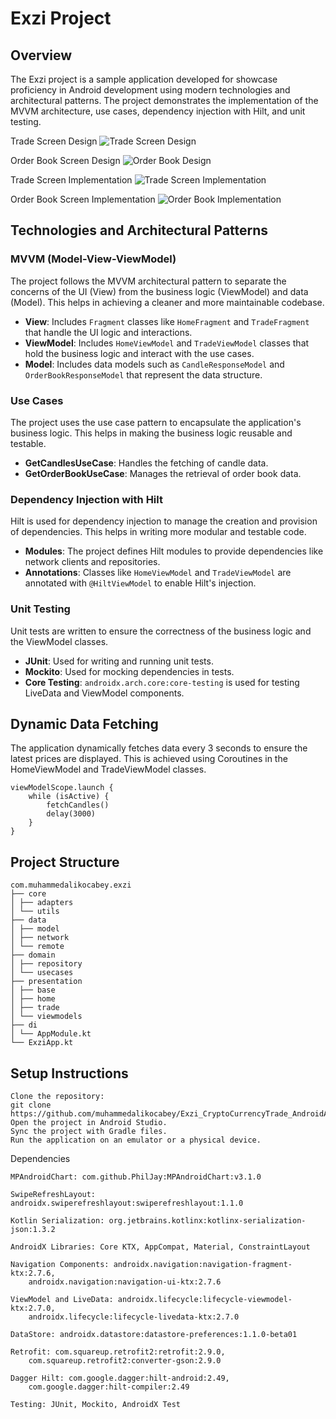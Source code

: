 # Exzi Project

## Overview
The Exzi project is a sample application developed for showcase proficiency in Android development using modern technologies and architectural patterns. The project demonstrates the implementation of the MVVM architecture, use cases, dependency injection with Hilt, and unit testing.


Trade Screen Design
![Trade Screen Design](screenshots/trade_design.png)

Order Book Screen Design
![Order Book Design](screenshots/order_book_design.png)

Trade Screen Implementation
![Trade Screen Implementation](screenshots/trade_xml.png)

Order Book Screen Implementation
![Order Book Implementation](screenshots/order_book_xml.png)


## Technologies and Architectural Patterns

### MVVM (Model-View-ViewModel)
The project follows the MVVM architectural pattern to separate the concerns of the UI (View) from the business logic (ViewModel) and data (Model). This helps in achieving a cleaner and more maintainable codebase.

- **View**: Includes `Fragment` classes like `HomeFragment` and `TradeFragment` that handle the UI logic and interactions.
- **ViewModel**: Includes `HomeViewModel` and `TradeViewModel` classes that hold the business logic and interact with the use cases.
- **Model**: Includes data models such as `CandleResponseModel` and `OrderBookResponseModel` that represent the data structure.

### Use Cases
The project uses the use case pattern to encapsulate the application's business logic. This helps in making the business logic reusable and testable.

- **GetCandlesUseCase**: Handles the fetching of candle data.
- **GetOrderBookUseCase**: Manages the retrieval of order book data.

### Dependency Injection with Hilt
Hilt is used for dependency injection to manage the creation and provision of dependencies. This helps in writing more modular and testable code.

- **Modules**: The project defines Hilt modules to provide dependencies like network clients and repositories.
- **Annotations**: Classes like `HomeViewModel` and `TradeViewModel` are annotated with `@HiltViewModel` to enable Hilt's injection.

### Unit Testing
Unit tests are written to ensure the correctness of the business logic and the ViewModel classes.

- **JUnit**: Used for writing and running unit tests.
- **Mockito**: Used for mocking dependencies in tests.
- **Core Testing**: `androidx.arch.core:core-testing` is used for testing LiveData and ViewModel components.

## Dynamic Data Fetching
The application dynamically fetches data every 3 seconds to ensure the latest prices are displayed. This is achieved using Coroutines in the HomeViewModel and TradeViewModel classes.
``` 
viewModelScope.launch {
    while (isActive) {
        fetchCandles()
        delay(3000)
    }
}
``` 

## Project Structure
```
com.muhammedalikocabey.exzi
├── core
│ ├── adapters
│ └── utils
├── data
│ ├── model
│ ├── network
│ └── remote
├── domain
│ ├── repository
│ └── usecases
├── presentation
│ ├── base
│ ├── home
│ ├── trade
│ └── viewmodels
├── di
│ └── AppModule.kt
└── ExziApp.kt
``` 

## Setup Instructions

    Clone the repository:
    git clone https://github.com/muhammedalikocabey/Exzi_CryptoCurrencyTrade_AndroidApp/
    Open the project in Android Studio.
    Sync the project with Gradle files.
    Run the application on an emulator or a physical device.


Dependencies

    MPAndroidChart: com.github.PhilJay:MPAndroidChart:v3.1.0
    
    SwipeRefreshLayout: androidx.swiperefreshlayout:swiperefreshlayout:1.1.0
    
    Kotlin Serialization: org.jetbrains.kotlinx:kotlinx-serialization-json:1.3.2
    
    AndroidX Libraries: Core KTX, AppCompat, Material, ConstraintLayout
    
    Navigation Components: androidx.navigation:navigation-fragment-ktx:2.7.6, 
        androidx.navigation:navigation-ui-ktx:2.7.6
    
    ViewModel and LiveData: androidx.lifecycle:lifecycle-viewmodel-ktx:2.7.0, 
        androidx.lifecycle:lifecycle-livedata-ktx:2.7.0
    
    DataStore: androidx.datastore:datastore-preferences:1.1.0-beta01
    
    Retrofit: com.squareup.retrofit2:retrofit:2.9.0, 
        com.squareup.retrofit2:converter-gson:2.9.0
    
    Dagger Hilt: com.google.dagger:hilt-android:2.49, 
        com.google.dagger:hilt-compiler:2.49
    
    Testing: JUnit, Mockito, AndroidX Test



